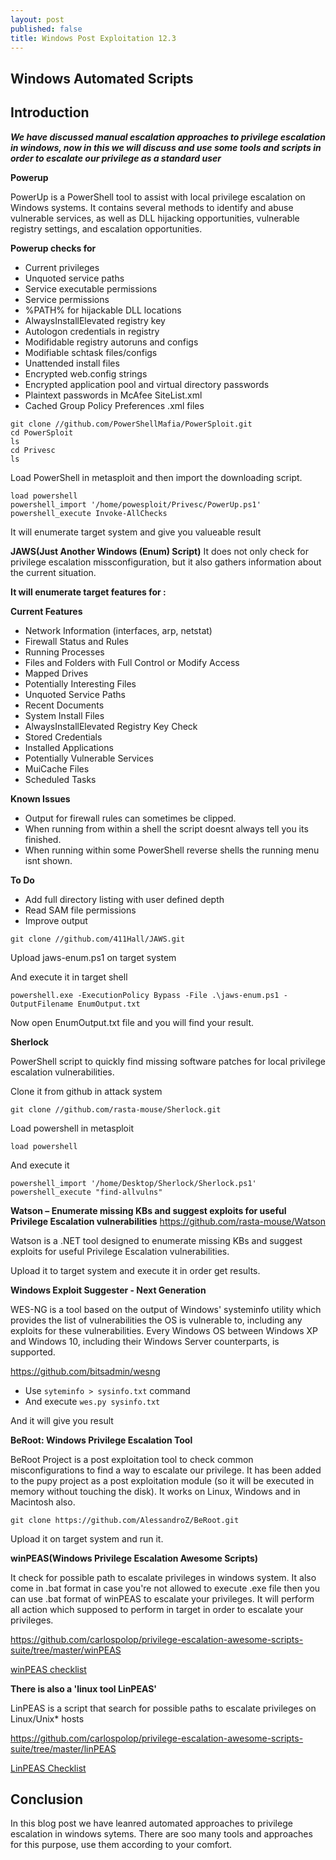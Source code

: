 ```yaml
---
layout: post
published: false
title: Windows Post Exploitation 12.3
---
```

## Windows Automated Scripts

## Introduction

**_We have discussed manual escalation approaches to privilege escalation in windows, now in this we will discuss and use some tools and scripts in order to escalate our privilege as a standard user_**


**Powerup**

PowerUp is a PowerShell tool to assist with local privilege escalation on Windows systems. It contains several methods to identify and abuse vulnerable services, as well as DLL hijacking opportunities, vulnerable registry settings, and escalation opportunities.


**Powerup checks for**

* Current privileges
* Unquoted service paths
* Service executable permissions
* Service permissions
* %PATH% for hijackable DLL locations
* AlwaysInstallElevated registry key
* Autologon credentials in registry
* Modifidable registry autoruns and configs
* Modifiable schtask files/configs
* Unattended install files
* Encrypted web.config strings
* Encrypted application pool and virtual directory passwords
* Plaintext passwords in McAfee SiteList.xml
* Cached Group Policy Preferences .xml files


```
git clone //github.com/PowerShellMafia/PowerSploit.git
cd PowerSploit
ls
cd Privesc
ls
```

Load PowerShell in metasploit and then import the downloading script.

```
load powershell
powershell_import '/home/powesploit/Privesc/PowerUp.ps1'
powershell_execute Invoke-AllChecks
```

It will enumerate target system and give you valueable result



**JAWS(Just Another Windows (Enum) Script)**
It does not only check for privilege escalation missconfiguration, but it also gathers information about the current situation.

**It will enumerate target features for :**

**Current Features**

* Network Information (interfaces, arp, netstat)
* Firewall Status and Rules
* Running Processes
* Files and Folders with Full Control or Modify Access
* Mapped Drives
* Potentially Interesting Files
* Unquoted Service Paths
* Recent Documents
* System Install Files
* AlwaysInstallElevated Registry Key Check
* Stored Credentials
* Installed Applications
* Potentially Vulnerable Services
* MuiCache Files
* Scheduled Tasks

**Known Issues**

* Output for firewall rules can sometimes be clipped.
* When running from within a shell the script doesnt always tell you its finished.
* When running within some PowerShell reverse shells the running menu isnt shown.

**To Do**

* Add full directory listing with user defined depth
* Read SAM file permissions
* Improve output


```
git clone //github.com/411Hall/JAWS.git
```
Upload jaws-enum.ps1 on target system

And execute it in target shell
```
powershell.exe -ExecutionPolicy Bypass -File .\jaws-enum.ps1 -OutputFilename EnumOutput.txt
```

Now open EnumOutput.txt file and you will find your result.



**Sherlock**

PowerShell script to quickly find missing software patches for local privilege escalation vulnerabilities.

Clone it from github in attack system

```
git clone //github.com/rasta-mouse/Sherlock.git
```
Load powershell in metasploit 
```
load powershell
```
And execute it

```
powershell_import '/home/Desktop/Sherlock/Sherlock.ps1'
powershell_execute "find-allvulns"
```
**Watson – Enumerate missing KBs and suggest exploits for useful Privilege Escalation vulnerabilities**
https://github.com/rasta-mouse/Watson

Watson is a .NET tool designed to enumerate missing KBs and suggest exploits for useful Privilege Escalation vulnerabilities.

Upload it to target system and execute it in order get results.




**Windows Exploit Suggester - Next Generation**

WES-NG is a tool based on the output of Windows' systeminfo utility which provides the list of vulnerabilities the OS is vulnerable to, including any exploits for these vulnerabilities. Every Windows OS between Windows XP and Windows 10, including their Windows Server counterparts, is supported.

https://github.com/bitsadmin/wesng

* Use `syteminfo > sysinfo.txt` command
* And execute `wes.py sysinfo.txt`

And it will give you result

**BeRoot: Windows Privilege Escalation Tool**

BeRoot Project is a post exploitation tool to check common misconfigurations to find a way to escalate our privilege.
It has been added to the pupy project as a post exploitation module (so it will be executed in memory without touching the disk).
It works on Linux, Windows and in Macintosh also.

```
git clone https://github.com/AlessandroZ/BeRoot.git
```
Upload it on target system and run it.


**winPEAS(Windows Privilege Escalation Awesome Scripts)**

It check for possible path to escalate privileges in windows system. It also come in .bat format in case you're not allowed to execute .exe file then you can use .bat format of winPEAS to escalate your privileges.
It will perform all action which supposed to perform in target in order to escalate your privileges.

https://github.com/carlospolop/privilege-escalation-awesome-scripts-suite/tree/master/winPEAS

[winPEAS checklist](https://book.hacktricks.xyz/windows/checklist-windows-privilege-escalation)


**There is  also a 'linux tool LinPEAS'** 

LinPEAS is a script that search for possible paths to escalate privileges on Linux/Unix* hosts

https://github.com/carlospolop/privilege-escalation-awesome-scripts-suite/tree/master/linPEAS

[LinPEAS Checklist](https://book.hacktricks.xyz/linux-unix/privilege-escalation)







## Conclusion 

In this blog post we have leanred automated approaches to privilege escalation in windows sytems. There are soo many tools and approaches for this purpose, use them according to your comfort.












